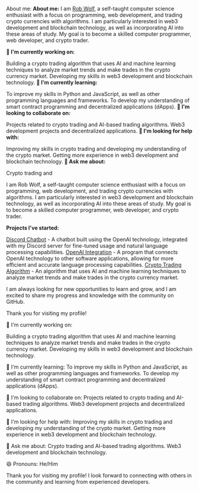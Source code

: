 About me:
<b>About me:</b>
I am <u>Rob Wolf</u>, a self-taught computer science enthusiast with a focus on programming, web development, and trading crypto currencies with algorithms. I am particularly interested in web3 development and blockchain technology, as well as incorporating AI into these areas of study. My goal is to become a skilled computer programmer, web developer, and crypto trader.

<b>🔭 I'm currently working on: </b>

Building a crypto trading algorithm that uses AI and machine learning techniques to analyze market trends and make trades in the crypto currency market.
Developing my skills in web3 development and blockchain technology.
<b>🌱 I'm currently learning:</b>

To improve my skills in Python and JavaScript, as well as other programming languages and frameworks.
To develop my understanding of smart contract programming and decentralized applications (dApps).
<b>👯 I'm looking to collaborate on:</b>

Projects related to crypto trading and AI-based trading algorithms.
Web3 development projects and decentralized applications.
<b>🤔 I'm looking for help with:</b>

Improving my skills in crypto trading and developing my understanding of the crypto market.
Getting more experience in web3 development and blockchain technology.
<b>💬 Ask me about:</b>

Crypto trading and

I am Rob Wolf, a self-taught computer science enthusiast with a focus on programming, web development, and trading crypto currencies with algorithms. I am particularly interested in web3 development and blockchain technology, as well as incorporating AI into these areas of study. My goal is to become a skilled computer programmer, web developer, and crypto trader.

<b>Projects I've started:</b>

<u>Discord Chatbot</u> - A chatbot built using the OpenAI technology, integrated with my Discord server for fine-tuned usage and natural language processing capabilities.
<u>OpenAI Integration</u> - A program that connects OpenAI technology to other software applications, allowing for more efficient and accurate language processing capabilities.
<u>Crypto Trading Algorithm</u> - An algorithm that uses AI and machine learning techniques to analyze market trends and make trades in the crypto currency market.

I am always looking for new opportunities to learn and grow, and I am excited to share my progress and knowledge with the community on GitHub.

Thank you for visiting my profile!

🔭 I'm currently working on:

Building a crypto trading algorithm that uses AI and machine learning techniques to analyze market trends and make trades in the crypto currency market.
Developing my skills in web3 development and blockchain technology.

🌱 I'm currently learning:
To improve my skills in Python and JavaScript, as well as other programming languages and frameworks.
To develop my understanding of smart contract programming and decentralized applications (dApps).

👯 I'm looking to collaborate on:
Projects related to crypto trading and AI-based trading algorithms.
Web3 development projects and decentralized applications.

🤔 I'm looking for help with:
Improving my skills in crypto trading and developing my understanding of the crypto market.
Getting more experience in web3 development and blockchain technology.

💬 Ask me about:
Crypto trading and AI-based trading algorithms.
Web3 development and blockchain technology.

😄 Pronouns: He/Him

Thank you for visiting my profile! I look forward to connecting with others in the community and learning from experienced developers.

